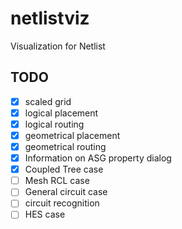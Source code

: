 # netlistviz
Visualization for Netlist
## TODO
- [x] scaled grid
- [x] logical placement
- [x] logical routing
- [x] geometrical placement
- [x] geometrical routing
- [x] Information on ASG property dialog
- [x] Coupled Tree case
- [ ] Mesh RCL case
- [ ] General circuit case
- [ ] circuit recognition
- [ ] HES case
